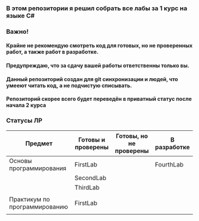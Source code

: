 ### В этом репозитории я решил собрать все лабы за 1 курс на языке C#

### Важно!
#### Крайне не рекомендую смотреть код для готовых, но не проверенных работ, а также работ в разработке.
#### Предупреждаю, что за сдачу вашей работы ответственны только вы.
#### Данный репозиторий создан для git синхронизации и людей, что умееют читать код, а не подчистую списывать.
#### Репозиторий скорее всего будет переведён в приватный статус после начала 2 курса

### Статусы ЛР
| **Предмет**                   | **Готовы и проверены** | **Готовы, но не проверены** | **В разработке** |
| ----------------------------- | ---------------------- | --------------------------- | ---------------- |
| Основы программирования       | FirstLab               |                             | FourthLab        |
|                               | SecondLab              |                             |                  |
|                               | ThirdLab               |                             |                  |
|                               |                        |                             |                  |
| Практикум по программированию | FirstLab               |                             |                  |
|                               |                        |
